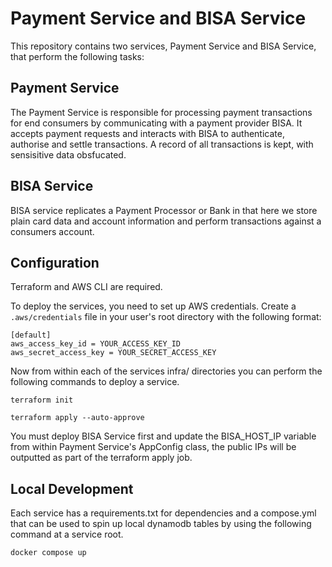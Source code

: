 # Payment Service and BISA Service

This repository contains two services, Payment Service and BISA Service, that perform the following tasks:

## Payment Service

The Payment Service is responsible for processing payment transactions for end consumers by communicating with a payment provider BISA. It accepts payment requests and interacts with BISA to authenticate, authorise and settle transactions. A record of all transactions is kept, with sensisitive data obsfucated.

## BISA Service

BISA service replicates a Payment Processor or Bank in that here we store plain card data and account information and perform transactions against a consumers account. 

## Configuration

Terraform and AWS CLI are required.

To deploy the services, you need to set up AWS credentials. Create a `.aws/credentials` file in your user's root directory with the following format:

```plaintext
[default]
aws_access_key_id = YOUR_ACCESS_KEY_ID
aws_secret_access_key = YOUR_SECRET_ACCESS_KEY
```

Now from within each of the services infra/ directories you can perform the following commands to deploy a service. 

`terraform init`

`terraform apply --auto-approve`

You must deploy BISA Service first and update the BISA_HOST_IP variable from within Payment Service's AppConfig class, the public IPs will be outputted as part of the terraform apply job. 

## Local Development

Each service has a requirements.txt for dependencies and a compose.yml that can be used to spin up local dynamodb tables by using the following command at a service root.

`docker compose up`